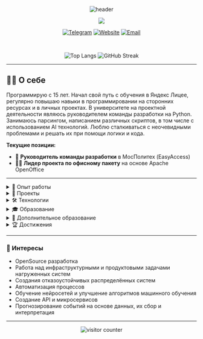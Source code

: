 <p align="center">
  <img src="https://capsule-render.vercel.app/api?type=waving&color=gradient&height=200&section=header&text=Привет!%20Я%20Егор%20Деев&fontSize=40&fontAlign=50" alt="header"/>
</p>

<p align="center">
  <img src="https://readme-typing-svg.herokuapp.com/?lines=Backend+Developer;Team+Lead;Python+%26+C%2B%2B+Developer;System+Developer;Always+learning+new+things&center=true&size=25"/>
</p>

<p align="center">
  <a href="https://t.me/Egor_Deev"><img src="https://img.shields.io/badge/Telegram-2CA5E0?style=for-the-badge&logo=telegram&logoColor=white" alt="Telegram"/></a>
  <a href="https://deev.space"><img src="https://img.shields.io/badge/Website-4285F4?style=for-the-badge&logo=google-chrome&logoColor=white" alt="Website"/></a>
  <a href="mailto:egor@deev.space"><img src="https://img.shields.io/badge/Email-D14836?style=for-the-badge&logo=gmail&logoColor=white" alt="Email"/></a>
</p>

<br />

<p align="center">
  <img src="https://github-readme-stats.vercel.app/api/top-langs/?username=IGlek&layout=compact&hide_title=true&langs_count=10" alt="Top Langs"/>
  <img src="https://github-readme-streak-stats.herokuapp.com?user=IGlek&hide_border=true&date_format=M%20j%5B%2C%20Y%5D" alt="GitHub Streak"/>
</p>

---

## 👨‍💻 О себе

Программирую с 15 лет. Начал свой путь с обучения в Яндекс Лицее, регулярно повышаю навыки в программировании на сторонних ресурсах и в личных проектах. В университете на проектной деятельности являюсь руководителем команды разработки на Python. Занимаюсь парсингом, написанием различных скриптов, в том числе с использованием AI технологий. Люблю сталкиваться с неочевидными проблемами и решать их при помощи логики и кода.

**Текущие позиции:**
- 🚀 **Руководитель команды разработки** в МосПолитех (EasyAccess)
- 👨‍💼 **Лидер проекта по офисному пакету** на основе Apache OpenOffice

---

<details>
<summary>💼 Опыт работы</summary>

### Руководитель команды разработки
**МосПолитех** • *2024 - настоящее время*

Руководство разработки скриптов и алгоритмов на Python для расширения веб-доступности EasyAccess.

- Разработка backend-части с обработкой API запросов на Django
- Управление и контроль за выполнением командой разработки крупных задач
- Создание структуры API запросов
- Реализация запросов к БД на PostgreSQL
- Настройка Docker

**Стек:** Python, Django, Docker, PostgreSQL

### Лидер проекта по офисному пакету
**МосПолитех** • *2024 - настоящее время*

Руководство разработкой офисного пакета на основе исходного кода Apache OpenOffice с последующей специализацией под нужды российского бизнеса.

- Разработка backend-части с доработкой сырых функций OpenOffice
- Управление и контроль за выполнением командой разработки поставленных задач
- Создание и структуризация упрощённого и более специализированного нового интерфейса
- Написание маркета шаблонов ГОСТов
- Доработка табличного редактора

**Стек:** C++, Docker, OpenOffice

</details>

<details>
<summary>🚀 Проекты</summary>

### Aboot - 17.3k+ пользователей
*Многофункциональный Telegram-бот для упоминания пользователей внутри чатов*

- 9 команд, 8 текстовых ивентов и 4 нативные функции
- Распознавание имён и запись в начальной форме
- Запись и обработка данных о группах в обширную БД
- Конвертация голосовых сообщений в текст при помощи фреймворка gTTS
- Сложный алгоритм оповещения пользователя при упоминании имени в чате

**Стек:** Python, Asyncio, SQLite, Aiogram, gTTS

### School Tale
*Приложение на Python для ведения школьного расписания и записи заметок*

- Функциональный интерфейс на PyQT
- Система кастомизации расписания
- Связка дат заметок с днями недели
- Широкая фильтрация задач

**Стек:** PyQT, SQLite

### deev.space / deev.su - 20 посещений/мес.
*Личный сайт с информацией обо мне, контактной информацией, достижениями и вкладками с проектами*

- Развёртывание сервера на Nginx
- Управление сайтом на Django
- Разработка интерфейса с использованием Bootstrap и готовых темплейтов
- Шаблонизация HTML кода с использованием Jinja логики
- Привязка БД и метрик Яндекса

**Стек:** Django, SQLite, Nginx, Bootstrap

### Quest Applicant
*Приложение на С++ для сортировки студентов по их направлению, прописке и ФИО*

- Функциональный интерфейс WinForms
- Заполняемые формы во внешних окнах
- Кастомный интерфейс всех иконок
- Статистические графики

**Стек:** C++, WinForms, SQLite

**Также на GitHub:** 1 игра и 4 tg-бота

</details>

<details>
<summary>🛠️ Технологии</summary>

### Backend
<p align="left">
  <img src="https://img.shields.io/badge/Python-3776AB?style=for-the-badge&logo=python&logoColor=white" />
  <img src="https://img.shields.io/badge/C-00599C?style=for-the-badge&logo=c&logoColor=white" />
  <img src="https://img.shields.io/badge/C++-00599C?style=for-the-badge&logo=c%2B%2B&logoColor=white" />
  <img src="https://img.shields.io/badge/Django-092E20?style=for-the-badge&logo=django&logoColor=white" />
  <img src="https://img.shields.io/badge/Asyncio-3776AB?style=for-the-badge&logo=python&logoColor=white" />
</p>

### Frontend
<p align="left">
  <img src="https://img.shields.io/badge/HTML5-E34F26?style=for-the-badge&logo=html5&logoColor=white" />
  <img src="https://img.shields.io/badge/CSS3-1572B6?style=for-the-badge&logo=css3&logoColor=white" />
  <img src="https://img.shields.io/badge/Bootstrap-563D7C?style=for-the-badge&logo=bootstrap&logoColor=white" />
  <img src="https://img.shields.io/badge/Figma-F24E1E?style=for-the-badge&logo=figma&logoColor=white" />
</p>

### DevOps & Tools
<p align="left">
  <img src="https://img.shields.io/badge/Docker-2496ED?style=for-the-badge&logo=docker&logoColor=white" />
  <img src="https://img.shields.io/badge/Kubernetes-326CE5?style=for-the-badge&logo=kubernetes&logoColor=white" />
  <img src="https://img.shields.io/badge/Nginx-009639?style=for-the-badge&logo=nginx&logoColor=white" />
  <img src="https://img.shields.io/badge/GitLab-FCA326?style=for-the-badge&logo=gitlab&logoColor=white" />
  <img src="https://img.shields.io/badge/Git-F05032?style=for-the-badge&logo=git&logoColor=white" />
</p>

### Databases
<p align="left">
  <img src="https://img.shields.io/badge/PostgreSQL-336791?style=for-the-badge&logo=postgresql&logoColor=white" />
  <img src="https://img.shields.io/badge/SQLite-003B57?style=for-the-badge&logo=sqlite&logoColor=white" />
</p>

</details>

<details>
<summary>🎓 Образование</summary>

### Московский Политехнический Университет
**Системная и программная инженерия** • *2024 - настоящее время*

- Изучение алгоритмов и структур данных
- Практика с различными базовыми алгоритмами для низкоуровневых языков
- Анализ математических алгоритмов
- Изучение C++ в контексте системного программирования
- Изучение PostgreSQL и структуры базы данных

### Рязанский Государственный Радиотехнический Университет
**Фундаментальная информатика и информационные технологии** • *2022 - 2024*

- Создание, поддержка и администрирование информационно-коммуникационных систем и баз данных
- Разработка и тестирование программного обеспечения
- Управление информационными ресурсами
- Формирование навыков алгоритмического мышления
- Разработка оригинальных алгоритмов и интеллектуальные программные системы

</details>

<details>
<summary>📜 Дополнительное образование</summary>

### Управление инвестиционными проектами
**Московский Политех** • *2024 - настоящее время*
- Обучение основам и продвинутым методам управления инвестиционными проектами
- Разработка финансовых моделей
- Управление рисками и анализ внутренней и внешней среды проектов
- Расчёт бизнес-планов

### Введение в программирование (C++)
**Stepic** • *2022 - 2023* • Сертификат: 2759904
- Практические основы программирования на С++
- Изучение базовых конструкций языка

### Основы промышленного программирования на Python
**Яндекс Лицей / Норильск IT-Cube** • *2021 - 2022* • Сертификат: 2202 54726
- Изучение сложных алгоритмов и решение неординарных задач
- Работа с фреймворками: Pygame, PyQT, Request, Aiogram
- Изучение структуры и создания базы данных SQLite

### Основы программирования на языке Python
**Яндекс Лицей / Норильск IT-Cube** • *2020 - 2021* • Сертификат: 2101 54726
- Обучение основам и базовым библиотекам
- Изучение PEP8

</details>

<details>
<summary>🏆 Достижения</summary>

### Международный конкурс научно-практических работ
**2 место в номинации «Научно-исследовательская работа»**

*Тема:* «Разработка веб-интерфейса с адаптивным дизайном для пользователей с особыми возможностями здоровья в системе 1С»

В рамках Международной конференции «Наукоёмкие технологии - основа современного цифрового промышленного производства»

</details>

---

### 🌟 Интересы

- OpenSource разработка
- Работа над инфраструктурными и продуктовыми задачами нагруженных систем
- Создания отказоустойчивых распределённых систем
- Автоматизация процессов
- Обучение нейросетей и улучшение алгоритмов машинного обучения
- Создание API и микросервисов
- Прогнозирование событий на основе данных, их сбор и интерпретация

---

<p align="center">
  <img src="https://komarev.com/ghpvc/?username=IGlek&color=blue&base=348" alt="visitor counter"/>
</p>